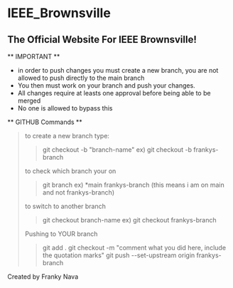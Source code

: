 # IEEE_Brownsville
## The Official Website For IEEE Brownsville!

** IMPORTANT **
- in order to push changes you must create a new branch, you are not allowed to push directly to the main branch
- You then must work on your branch and push your changes.
- All changes require at leasts one approval before being able to be merged
- No one is allowed to bypass this

** GITHUB Commands **
> to create a new branch type:
>> git checkout -b "branch-name"
>> ex) git checkout -b frankys-branch
>
> to check which branch your on
>> git branch
>> ex) *main
>> frankys-branch
>> (this means i am on main and not frankys-branch)
>
> to switch to another branch
>> git checkout branch-name
>> ex) git checkout frankys-branch
>
> Pushing to YOUR branch
>> git add .
>> git checkout -m "comment what you did here, include the quotation marks"
>> git push --set-upstream origin frankys-branch


  




























Created by Franky Nava
